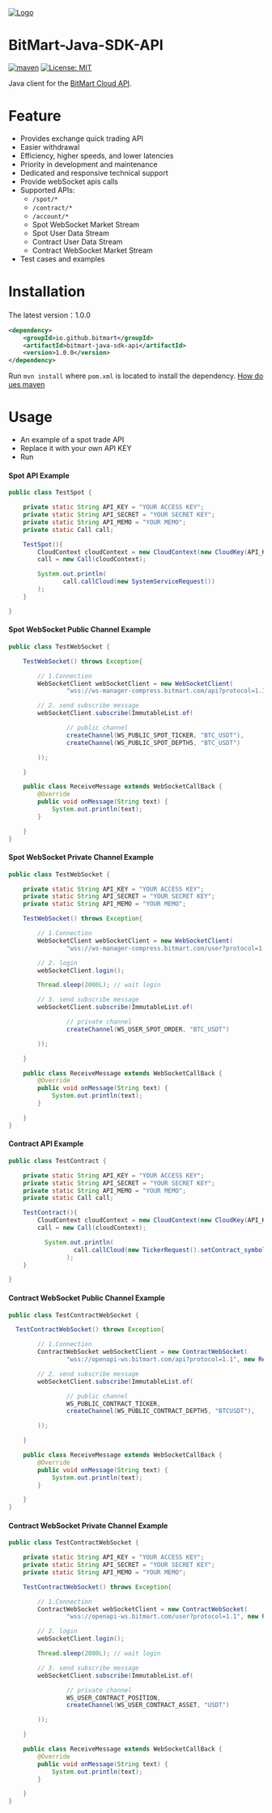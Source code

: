 [![Logo](./logo.png)](https://bitmart.com)

BitMart-Java-SDK-API
=========================
[![maven](https://img.shields.io/maven-central/v/io.github.binance/binance-connector-java)](https://repo1.maven.org/maven2/io/github/binance/binance-connector-java/)
[![License: MIT](https://img.shields.io/badge/License-MIT-yellow.svg)](https://opensource.org/licenses/MIT)

Java client for the [BitMart Cloud API](http://developer-pro.bitmart.com).


Feature
=========================
- Provides exchange quick trading API
- Easier withdrawal
- Efficiency, higher speeds, and lower latencies
- Priority in development and maintenance
- Dedicated and responsive technical support
- Provide webSocket apis calls
- Supported APIs:
    - `/spot/*`
    - `/contract/*`
    - `/account/*`
    - Spot WebSocket Market Stream
    - Spot User Data Stream
    - Contract User Data Stream
    - Contract WebSocket Market Stream
- Test cases and examples

Installation
=========================
The latest version：1.0.0
```xml
<dependency>
    <groupId>io.github.bitmart</groupId>
    <artifactId>bitmart-java-sdk-api</artifactId>
    <version>1.0.0</version>
</dependency>
```

Run `mvn install` where `pom.xml` is located to install the dependency.
[How do ues maven](https://maven.apache.org/guides/getting-started/maven-in-five-minutes.html)


Usage
=========================
* An example of a spot trade API
* Replace it with your own API KEY
* Run

#### Spot API Example
```java
public class TestSpot {

    private static String API_KEY = "YOUR ACCESS KEY";
    private static String API_SECRET = "YOUR SECRET KEY";
    private static String API_MEMO = "YOUR MEMO";
    private static Call call;

    TestSpot(){
        CloudContext cloudContext = new CloudContext(new CloudKey(API_KEY, API_SECRET, API_MEMO));
        call = new Call(cloudContext);

        System.out.println(
               call.callCloud(new SystemServiceRequest())
        );
    }

}
```

#### Spot WebSocket Public Channel Example
```java
public class TestWebSocket {

    TestWebSocket() throws Exception{

        // 1.Connection
        WebSocketClient webSocketClient = new WebSocketClient(
                "wss://ws-manager-compress.bitmart.com/api?protocol=1.1", new ReceiveMessage());

        // 2. send subscribe message
        webSocketClient.subscribe(ImmutableList.of(

                // public channel
                createChannel(WS_PUBLIC_SPOT_TICKER, "BTC_USDT"),
                createChannel(WS_PUBLIC_SPOT_DEPTH5, "BTC_USDT")

        ));

    }

    public class ReceiveMessage extends WebSocketCallBack {
        @Override
        public void onMessage(String text) {
            System.out.println(text);
        }

    }
}

```

#### Spot WebSocket Private Channel Example
```java
public class TestWebSocket {

    private static String API_KEY = "YOUR ACCESS KEY";
    private static String API_SECRET = "YOUR SECRET KEY";
    private static String API_MEMO = "YOUR MEMO";

    TestWebSocket() throws Exception{

        // 1.Connection
        WebSocketClient webSocketClient = new WebSocketClient(
                "wss://ws-manager-compress.bitmart.com/user?protocol=1.1", new ReceiveMessage());

        // 2. login
        webSocketClient.login();

        Thread.sleep(2000L); // wait login

        // 3. send subscribe message
        webSocketClient.subscribe(ImmutableList.of(

                // private channel
                createChannel(WS_USER_SPOT_ORDER, "BTC_USDT")

        ));

    }

    public class ReceiveMessage extends WebSocketCallBack {
        @Override
        public void onMessage(String text) {
            System.out.println(text);
        }

    }
}

```

#### Contract API Example
```java
public class TestContract {

    private static String API_KEY = "YOUR ACCESS KEY";
    private static String API_SECRET = "YOUR SECRET KEY";
    private static String API_MEMO = "YOUR MEMO";
    private static Call call;

    TestContract(){
        CloudContext cloudContext = new CloudContext(new CloudKey(API_KEY, API_SECRET, API_MEMO));
        call = new Call(cloudContext);

          System.out.println(
                  call.callCloud(new TickerRequest().setContract_symbol("ETHUSDT"))
                );
    }

}
```

#### Contract WebSocket Public Channel Example
```java
public class TestContractWebSocket {

  TestContractWebSocket() throws Exception{

        // 1.Connection
        ContractWebSocket webSocketClient = new ContractWebSocket(
                "wss://openapi-ws.bitmart.com/api?protocol=1.1", new ReceiveMessage());

        // 2. send subscribe message
        webSocketClient.subscribe(ImmutableList.of(

                // public channel
                WS_PUBLIC_CONTRACT_TICKER,
                createChannel(WS_PUBLIC_CONTRACT_DEPTH5, "BTCUSDT"),

        ));

    }

    public class ReceiveMessage extends WebSocketCallBack {
        @Override
        public void onMessage(String text) {
            System.out.println(text);
        }

    }
}

```

#### Contract WebSocket Private Channel Example
```java
public class TestContractWebSocket {

    private static String API_KEY = "YOUR ACCESS KEY";
    private static String API_SECRET = "YOUR SECRET KEY";
    private static String API_MEMO = "YOUR MEMO";

    TestContractWebSocket() throws Exception{

        // 1.Connection
        ContractWebSocket webSocketClient = new ContractWebSocket(
                "wss://openapi-ws.bitmart.com/user?protocol=1.1", new ReceiveMessage());

        // 2. login
        webSocketClient.login();

        Thread.sleep(2000L); // wait login

        // 3. send subscribe message
        webSocketClient.subscribe(ImmutableList.of(

                // private channel
                WS_USER_CONTRACT_POSITION,
                createChannel(WS_USER_CONTRACT_ASSET, "USDT")

        ));

    }

    public class ReceiveMessage extends WebSocketCallBack {
        @Override
        public void onMessage(String text) {
            System.out.println(text);
        }

    }
}

```
